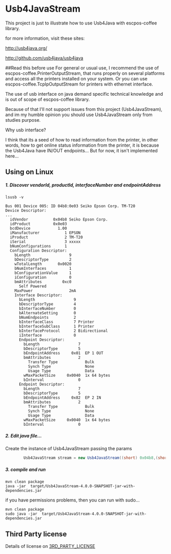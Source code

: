 # Usb4JavaStream
This project is just to illustrate how to use Usb4Java with escpos-coffee library.

for more information, visit these sites:

http://usb4java.org/

http://github.com/usb4java/usb4java


##Read this before use
For general or usual use, I recommend the use of escpos-coffee.PrinterOutputStream, 
that runs properly on several platforms and access all the printers installed on your system.
Or you can use escpos-coffee.TcpIpOutputStream for printers with ethernet interface. 

The use of usb interface on java demand specific technical knowledge and is 
out of scope of escpos-coffee library. 

Because of that I'll not support issues from this project (Usb4JavaStream), 
and im my humble opinion you should use Usb4JavaStream only from studies purpose.

Why usb interface? 

I think that its a seed of how to read information from the printer, in other words, 
how to get online status information from the printer, it is because the Usb4Java have IN/OUT endpoints...
But for now, it isn't implemented here...  


## Using on Linux
##### 1. Discover  vendorId,  productId,  interfaceNumber and  endpointAddress

```shell script
lsusb -v
```

```
Bus 001 Device 005: ID 04b8:0e03 Seiko Epson Corp. TM-T20
Device Descriptor:
...
  idVendor           0x04b8 Seiko Epson Corp.
  idProduct          0x0e03 
  bcdDevice            1.00
  iManufacturer           1 EPSON
  iProduct                2 TM-T20
  iSerial                 3 xxxxx
  bNumConfigurations      1
  Configuration Descriptor:
    bLength                 9
    bDescriptorType         2
    wTotalLength       0x0020
    bNumInterfaces          1
    bConfigurationValue     1
    iConfiguration          0 
    bmAttributes         0xc0
      Self Powered
    MaxPower                2mA
    Interface Descriptor:
      bLength                 9
      bDescriptorType         4
      bInterfaceNumber        0
      bAlternateSetting       0
      bNumEndpoints           2
      bInterfaceClass         7 Printer
      bInterfaceSubClass      1 Printer
      bInterfaceProtocol      2 Bidirectional
      iInterface              0 
      Endpoint Descriptor:
        bLength                 7
        bDescriptorType         5
        bEndpointAddress     0x01  EP 1 OUT
        bmAttributes            2
          Transfer Type            Bulk
          Synch Type               None
          Usage Type               Data
        wMaxPacketSize     0x0040  1x 64 bytes
        bInterval               0
      Endpoint Descriptor:
        bLength                 7
        bDescriptorType         5
        bEndpointAddress     0x82  EP 2 IN
        bmAttributes            2
          Transfer Type            Bulk
          Synch Type               None
          Usage Type               Data
        wMaxPacketSize     0x0040  1x 64 bytes
        bInterval               0
```   

##### 2. Edit java file... 
Create the instance of  Usb4JavaStream passing the params 
```java
        Usb4JavaStream stream = new Usb4JavaStream((short) 0x04b8,(short)0x0e03, (byte) 0x00, (byte) 0x01);
```

##### 3. compile and run
```shell script
mvn clean package
java -jar  target/Usb4JavaStream-4.0.0-SNAPSHOT-jar-with-dependencies.jar
```
if you have permissions problems, then you can run with sudo...
```shell script
mvn clean package
sudo java -jar  target/Usb4JavaStream-4.0.0-SNAPSHOT-jar-with-dependencies.jar
```


## Third Party license
Details of license on [3RD_PARTY_LICENSE](3RD_PARTY_LICENSE.md) 

